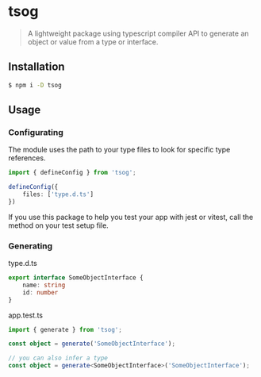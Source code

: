 # tsog

> A lightweight package using typescript compiler API to generate an object or value from a type or interface.

## Installation

```sh
$ npm i -D tsog
```

## Usage

### Configurating

The module uses the path to your type files to look for specific type references.

```ts
import { defineConfig } from 'tsog';

defineConfig({
    files: ['type.d.ts']
})
```

If you use this package to help you test your app with jest or vitest, call the method on your test setup file. 

### Generating

type.d.ts
```ts
export interface SomeObjectInterface {
    name: string
    id: number
}
```

app.test.ts
```ts
import { generate } from 'tsog';

const object = generate('SomeObjectInterface');

// you can also infer a type
const object = generate<SomeObjectInterface>('SomeObjectInterface');
```